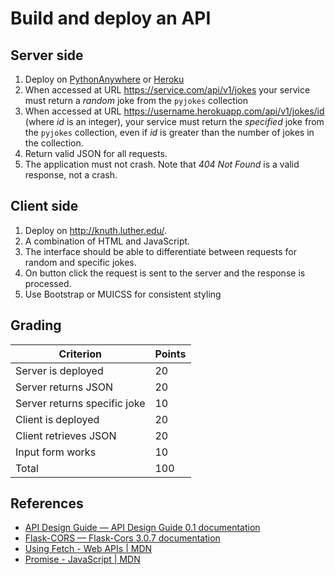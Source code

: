 # Build and deploy an API

## Server side

1. Deploy on [PythonAnywhere](https://www.pythonanywhere.com/) or [Heroku](https://www.heroku.com/)
1. When accessed at URL <https://service.com/api/v1/jokes> your service must return a *random* joke from the `pyjokes` collection
1. When accessed at URL <https://username.herokuapp.com/api/v1/jokes/id> (where *id* is an integer), your service must return the *specified* joke from the `pyjokes` collection, even if *id* is greater than the number of jokes in the collection.
1. Return valid JSON for all requests.
1. The application must not crash. Note that *404 Not Found* is a valid response, not a crash.

## Client side

1. Deploy on <http://knuth.luther.edu/>.
1. A combination of HTML and JavaScript.
1. The interface should be able to differentiate between requests for random and specific jokes.
1. On button click the request is sent to the server and the response is processed.
1. Use Bootstrap or MUICSS for consistent styling

## Grading

Criterion | Points
----------|-------
Server is deployed | 20
Server returns JSON | 20
Server returns specific joke | 10
Client is deployed | 20
Client retrieves JSON | 20
Input form works | 10
Total | 100

## References

* [API Design Guide — API Design Guide 0.1 documentation](https://apiguide.readthedocs.io/en/latest/)
* [Flask-CORS — Flask-Cors 3.0.7 documentation](https://flask-cors.readthedocs.io/en/latest/)
* [Using Fetch - Web APIs | MDN](https://developer.mozilla.org/en-US/docs/Web/API/Fetch_API/Using_Fetch)
* [Promise - JavaScript | MDN](https://developer.mozilla.org/en-US/docs/Web/JavaScript/Reference/Global_Objects/Promise)
